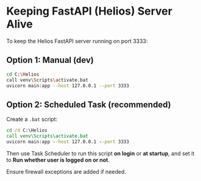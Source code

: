 # Keeping FastAPI (Helios) Server Alive

To keep the Helios FastAPI server running on port 3333:

## Option 1: Manual (dev)
```bash
cd C:\Helios
call venv\Scripts\activate.bat
uvicorn main:app --host 127.0.0.1 --port 3333
```

## Option 2: Scheduled Task (recommended)
Create a `.bat` script:
```bat
cd /d C:\Helios
call venv\Scripts\activate.bat
uvicorn main:app --host 127.0.0.1 --port 3333
```

Then use Task Scheduler to run this script **on login** or **at startup**, and set it to **Run whether user is logged on or not**.

Ensure firewall exceptions are added if needed.

